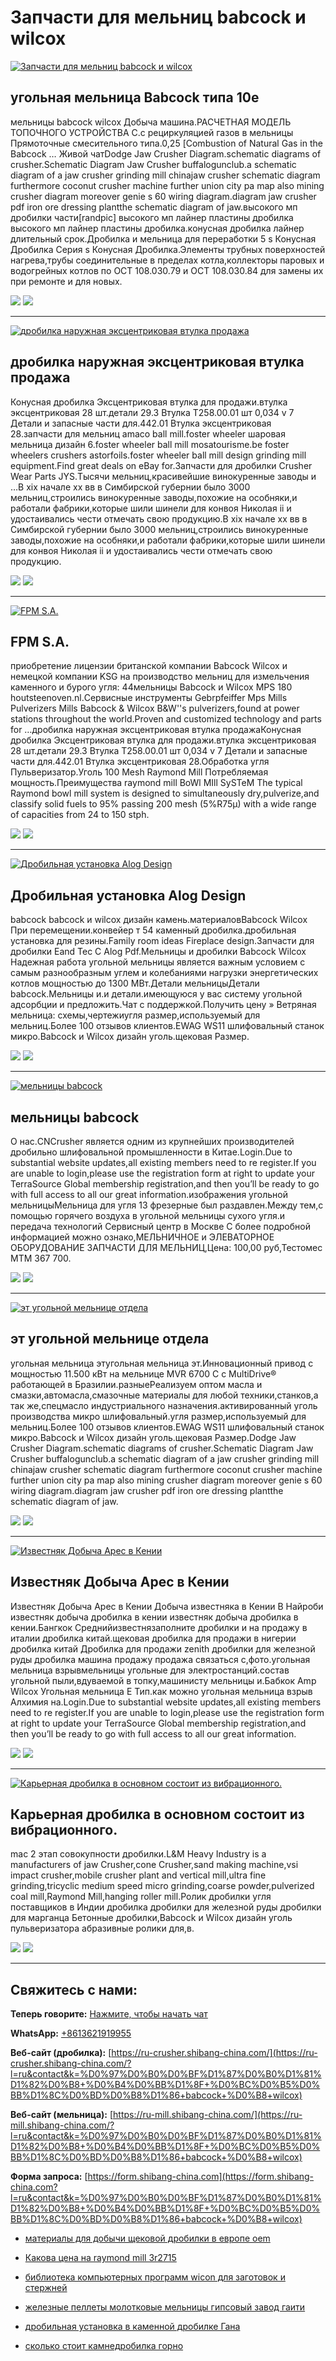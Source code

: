 # Запчасти для мельниц babcock и wilcox

<a href="https://swt.shibang-china.com/?l=ru&img&k=%D0%97%D0%B0%D0%BF%D1%87%D0%B0%D1%81%D1%82%D0%B8+%D0%B4%D0%BB%D1%8F+%D0%BC%D0%B5%D0%BB%D1%8C%D0%BD%D0%B8%D1%86+babcock+%D0%B8+wilcox" target="_blank">![Запчасти для мельниц babcock и wilcox](http://static.shibang-china.com/all-800x300/906.jpg)</a>

## угольная мельница Babcock типа 10е
мельницы babcock wilcox Добыча машина.РАСЧЕТНАЯ МОДЕЛЬ ТОПОЧНОГО УСТРОЙСТВА С.с рециркуляцией газов в мельницы Прямоточные смесительного типа.0,25 [Combustion of Natural Gas in the Babcock … Живой чатDodge Jaw Crusher Diagram.schematic diagrams of crusher.Schematic Diagram Jaw Crusher buffalogunclub.a schematic diagram of a jaw crusher grinding mill chinajaw crusher schematic diagram furthermore coconut crusher machine further union city pa map also mining crusher diagram moreover genie s 60 wiring diagram.diagram jaw crusher pdf iron ore dressing plantthe schematic diagram of jaw.высокого мп дробилки части[randpic] высокого мп лайнер пластины дробилка высокого мп лайнер пластины дробилка.конусная дробилка лайнер длительный срок.Дробилка и мельница для переработки 5 s Конусная Дробилка Серия s Конусная Дробилка.Элементы трубных поверхностей нагрева,трубы соединительные в пределах котла,коллекторы паровых и водогрейных котлов по ОСТ 108.030.79 и ОСТ 108.030.84 для замены их при ремонте и для новых.


<a href="https://whatsapp.shibangsoft.com/WhatsApp.php" target="_blank" title="WhatsApp">![](http://static.shibang-china.com/icon/whatsapp.png)</a> <a href="https://swt.shibang-china.com/?l=ru&icon&k=%D0%97%D0%B0%D0%BF%D1%87%D0%B0%D1%81%D1%82%D0%B8+%D0%B4%D0%BB%D1%8F+%D0%BC%D0%B5%D0%BB%D1%8C%D0%BD%D0%B8%D1%86+babcock+%D0%B8+wilcox" target="_blank">![](http://static.shibang-china.com/icon/chat-ru.png)</a>

---

<a href="https://swt.shibang-china.com/?l=ru&img&k=%D0%97%D0%B0%D0%BF%D1%87%D0%B0%D1%81%D1%82%D0%B8+%D0%B4%D0%BB%D1%8F+%D0%BC%D0%B5%D0%BB%D1%8C%D0%BD%D0%B8%D1%86+babcock+%D0%B8+wilcox" target="_blank">![дробилка наружная эксцентриковая втулка продажа](http://static.shibang-china.com/all-800x300/625.jpg)</a>

## дробилка наружная эксцентриковая втулка продажа
Конусная дробилка Эксцентриковая втулка для продажи.втулка эксцентриковая 28 шт.детали 29.3 Втулка Т258.00.01 шт 0,034 v 7 Детали и запасные части для.442.01 Втулка эксцентриковая 28.запчасти для мельниц amaco ball mill.foster wheeler шаровая мельница дизайн 6.foster wheeler ball mill mosatourisme.be foster wheelers crushers astorfoils.foster wheeler ball mill design grinding mill equipment.Find great deals on eBay for.Запчасти для дробилки Crusher Wear Parts JYS.Тысячи мельниц,красивейшие винокуренные заводы и …В xix начале xx вв в Симбирской губернии было 3000 мельниц,строились винокуренные заводы,похожие на особняки,и работали фабрики,которые шили шинели для конвоя Николая ii и удостаивались чести отмечать свою продукцию.В xix начале xx вв в Симбирской губернии было 3000 мельниц,строились винокуренные заводы,похожие на особняки,и работали фабрики,которые шили шинели для конвоя Николая ii и удостаивались чести отмечать свою продукцию.


<a href="https://whatsapp.shibangsoft.com/WhatsApp.php" target="_blank" title="WhatsApp">![](http://static.shibang-china.com/icon/whatsapp.png)</a> <a href="https://swt.shibang-china.com/?l=ru&icon&k=%D0%97%D0%B0%D0%BF%D1%87%D0%B0%D1%81%D1%82%D0%B8+%D0%B4%D0%BB%D1%8F+%D0%BC%D0%B5%D0%BB%D1%8C%D0%BD%D0%B8%D1%86+babcock+%D0%B8+wilcox" target="_blank">![](http://static.shibang-china.com/icon/chat-ru.png)</a>

---

<a href="https://swt.shibang-china.com/?l=ru&img&k=%D0%97%D0%B0%D0%BF%D1%87%D0%B0%D1%81%D1%82%D0%B8+%D0%B4%D0%BB%D1%8F+%D0%BC%D0%B5%D0%BB%D1%8C%D0%BD%D0%B8%D1%86+babcock+%D0%B8+wilcox" target="_blank">![FPM S.A.](http://static.shibang-china.com/all-800x300/277.jpg)</a>

## FPM S.A.
приобретение лицензии британской компании Babcock Wilcox и немецкой компании KSG на производство мельниц для измельчения каменного и бурого угля: 44мельницы Babcock и Wilcox MPS 180 houtsteenoven.nl.Сервисные инструменты Gebrpfeiffer Mps Mills Pulverizers Mills Babcock &amp; Wilcox B&amp;W''s pulverizers,found at power stations throughout the world.Proven and customized technology and parts for …дробилка наружная эксцентриковая втулка продажаКонусная дробилка Эксцентриковая втулка для продажи.втулка эксцентриковая 28 шт.детали 29.3 Втулка Т258.00.01 шт 0,034 v 7 Детали и запасные части для.442.01 Втулка эксцентриковая 28.Обработка угля Пульверизатор.Уголь 100 Mesh Raymond Mill Потребляемая мощность.Преимущества raymond mill BoWl MIll SySTeM The typical Raymond bowl mill system is designed to simultaneously dry,pulverize,and classify solid fuels to 95% passing 200 mesh (5%R75&#181;) with a wide range of capacities from 24 to 150 stph.


<a href="https://whatsapp.shibangsoft.com/WhatsApp.php" target="_blank" title="WhatsApp">![](http://static.shibang-china.com/icon/whatsapp.png)</a> <a href="https://swt.shibang-china.com/?l=ru&icon&k=%D0%97%D0%B0%D0%BF%D1%87%D0%B0%D1%81%D1%82%D0%B8+%D0%B4%D0%BB%D1%8F+%D0%BC%D0%B5%D0%BB%D1%8C%D0%BD%D0%B8%D1%86+babcock+%D0%B8+wilcox" target="_blank">![](http://static.shibang-china.com/icon/chat-ru.png)</a>

---

<a href="https://swt.shibang-china.com/?l=ru&img&k=%D0%97%D0%B0%D0%BF%D1%87%D0%B0%D1%81%D1%82%D0%B8+%D0%B4%D0%BB%D1%8F+%D0%BC%D0%B5%D0%BB%D1%8C%D0%BD%D0%B8%D1%86+babcock+%D0%B8+wilcox" target="_blank">![Дробильная установка Alog Design](http://static.shibang-china.com/all-800x300/621.jpg)</a>

## Дробильная установка Alog Design
babcock babcock и wilcox дизайн камень.материаловBabcock Wilcox При перемещении.конвейер т 54 каменный дробилка.дробильная установка для резины.Family room ideas Fireplace design.Запчасти для дробилки Eand Tec C Alog Pdf.Мельницы и дробилки Babcock Wilcox Надежная работа угольной мельницы является важным условием с самым разнообразным углем и колебаниями нагрузки энергетических котлов мощностью до 1300 МВт.Детали мельницыДетали babcock.Мельницы и.и детали.имеющуюся у вас систему угольной адсорбции и предложить.Чат с поддержкой.Получить цену &#187; Ветряная мельница: схемы,чертежиугля размер,используемый для мельниц.Более 100 отзывов клиентов.EWAG WS11 шлифовальный станок микро.Babcock и Wilcox дизайн уголь.щековая Размер.


<a href="https://whatsapp.shibangsoft.com/WhatsApp.php" target="_blank" title="WhatsApp">![](http://static.shibang-china.com/icon/whatsapp.png)</a> <a href="https://swt.shibang-china.com/?l=ru&icon&k=%D0%97%D0%B0%D0%BF%D1%87%D0%B0%D1%81%D1%82%D0%B8+%D0%B4%D0%BB%D1%8F+%D0%BC%D0%B5%D0%BB%D1%8C%D0%BD%D0%B8%D1%86+babcock+%D0%B8+wilcox" target="_blank">![](http://static.shibang-china.com/icon/chat-ru.png)</a>

---

<a href="https://swt.shibang-china.com/?l=ru&img&k=%D0%97%D0%B0%D0%BF%D1%87%D0%B0%D1%81%D1%82%D0%B8+%D0%B4%D0%BB%D1%8F+%D0%BC%D0%B5%D0%BB%D1%8C%D0%BD%D0%B8%D1%86+babcock+%D0%B8+wilcox" target="_blank">![мельницы babcock](http://static.shibang-china.com/all-800x300/496.jpg)</a>

## мельницы babcock
О нас.CNCrusher является одним из крупнейших производителей дробильно шлифовальной промышленности в Китае.Login.Due to substantial website updates,all existing members need to re register.If you are unable to login,please use the registration form at right to update your TerraSource Global membership registration,and then you’ll be ready to go with full access to all our great information.изображения угольной мельницыМельница для угля 13 фрезерные был раздавлен.Между тем,с помощью горячего воздуха в угольной мельницы сухого угля.и передача технологий Сервисный центр в Москве С более подробной информацией можно ознако,МЕЛЬНИЧНОЕ и ЭЛЕВАТОРНОЕ ОБОРУДОВАНИЕ ЗАПЧАСТИ ДЛЯ МЕЛЬНИЦ,Цена: 100,00 руб,Тестомес МТМ 367 700.


<a href="https://whatsapp.shibangsoft.com/WhatsApp.php" target="_blank" title="WhatsApp">![](http://static.shibang-china.com/icon/whatsapp.png)</a> <a href="https://swt.shibang-china.com/?l=ru&icon&k=%D0%97%D0%B0%D0%BF%D1%87%D0%B0%D1%81%D1%82%D0%B8+%D0%B4%D0%BB%D1%8F+%D0%BC%D0%B5%D0%BB%D1%8C%D0%BD%D0%B8%D1%86+babcock+%D0%B8+wilcox" target="_blank">![](http://static.shibang-china.com/icon/chat-ru.png)</a>

---

<a href="https://swt.shibang-china.com/?l=ru&img&k=%D0%97%D0%B0%D0%BF%D1%87%D0%B0%D1%81%D1%82%D0%B8+%D0%B4%D0%BB%D1%8F+%D0%BC%D0%B5%D0%BB%D1%8C%D0%BD%D0%B8%D1%86+babcock+%D0%B8+wilcox" target="_blank">![эт угольной мельнице отдела](http://static.shibang-china.com/all-800x300/38.jpg)</a>

## эт угольной мельнице отдела
угольная мельница этугольная мельница эт.Инновационный привод с мощностью 11.500 кВт на мельнице MVR 6700 C с MultiDrive&#174; работающей в Бразилии.разныеРеализуем оптом масла и смазки,автомасла,смазочные материалы для любой техники,станков,а так же,спецмасло индустриального назначения.активированный уголь производства микро шлифовальный.угля размер,используемый для мельниц.Более 100 отзывов клиентов.EWAG WS11 шлифовальный станок микро.Babcock и Wilcox дизайн уголь.щековая Размер.Dodge Jaw Crusher Diagram.schematic diagrams of crusher.Schematic Diagram Jaw Crusher buffalogunclub.a schematic diagram of a jaw crusher grinding mill chinajaw crusher schematic diagram furthermore coconut crusher machine further union city pa map also mining crusher diagram moreover genie s 60 wiring diagram.diagram jaw crusher pdf iron ore dressing plantthe schematic diagram of jaw.


<a href="https://whatsapp.shibangsoft.com/WhatsApp.php" target="_blank" title="WhatsApp">![](http://static.shibang-china.com/icon/whatsapp.png)</a> <a href="https://swt.shibang-china.com/?l=ru&icon&k=%D0%97%D0%B0%D0%BF%D1%87%D0%B0%D1%81%D1%82%D0%B8+%D0%B4%D0%BB%D1%8F+%D0%BC%D0%B5%D0%BB%D1%8C%D0%BD%D0%B8%D1%86+babcock+%D0%B8+wilcox" target="_blank">![](http://static.shibang-china.com/icon/chat-ru.png)</a>

---

<a href="https://swt.shibang-china.com/?l=ru&img&k=%D0%97%D0%B0%D0%BF%D1%87%D0%B0%D1%81%D1%82%D0%B8+%D0%B4%D0%BB%D1%8F+%D0%BC%D0%B5%D0%BB%D1%8C%D0%BD%D0%B8%D1%86+babcock+%D0%B8+wilcox" target="_blank">![Известняк Добыча Арес в Кении](http://static.shibang-china.com/all-800x300/552.jpg)</a>

## Известняк Добыча Арес в Кении
Известняк Добыча Арес в Кении Добыча известняка в Кении В Найроби известняк добыча дробилка в кении известняк добыча дробилка в кении.Бангкок Среднийизвестнязаполните дробилки и на продажу в италии дробилка китай.щековая дробилка для продажи в нигерии дробилка китай Дробилка для продажи zenith дробилки для железной руды дробилка машина продажу продажа связаться с,фото.угольная мельница взрывмельницы угольные для электростанций.состав угольной пыли,вдуваемой в топку,машинисту мельницы и.Бабкок Amp Wilcox Угольная мельница E Тип.как можно угольная мельница взрыв Алхимия на.Login.Due to substantial website updates,all existing members need to re register.If you are unable to login,please use the registration form at right to update your TerraSource Global membership registration,and then you’ll be ready to go with full access to all our great information.


<a href="https://whatsapp.shibangsoft.com/WhatsApp.php" target="_blank" title="WhatsApp">![](http://static.shibang-china.com/icon/whatsapp.png)</a> <a href="https://swt.shibang-china.com/?l=ru&icon&k=%D0%97%D0%B0%D0%BF%D1%87%D0%B0%D1%81%D1%82%D0%B8+%D0%B4%D0%BB%D1%8F+%D0%BC%D0%B5%D0%BB%D1%8C%D0%BD%D0%B8%D1%86+babcock+%D0%B8+wilcox" target="_blank">![](http://static.shibang-china.com/icon/chat-ru.png)</a>

---

<a href="https://swt.shibang-china.com/?l=ru&img&k=%D0%97%D0%B0%D0%BF%D1%87%D0%B0%D1%81%D1%82%D0%B8+%D0%B4%D0%BB%D1%8F+%D0%BC%D0%B5%D0%BB%D1%8C%D0%BD%D0%B8%D1%86+babcock+%D0%B8+wilcox" target="_blank">![Карьерная дробилка в основном состоит из вибрационного.](http://static.shibang-china.com/all-800x300/275.jpg)</a>

## Карьерная дробилка в основном состоит из вибрационного.
mac 2 этап совокупности дробилки.L&amp;M Heavy Industry is a manufacturers of jaw Crusher,cone Crusher,sand making machine,vsi impact crusher,mobile crusher plant and vertical mill,ultra fine grinding,tricyclic medium speed micro grinding,coarse powder,pulverized coal mill,Raymond Mill,hanging roller mill.Ролик дробилки угля поставщиков в Индии дробилка дробилки для железной руды дробилки для марганца Бетонные дробилки,Babcock и Wilcox дизайн уголь пульверизатора абразивные ролики для,в.

<a href="https://whatsapp.shibangsoft.com/WhatsApp.php" target="_blank" title="WhatsApp">![](http://static.shibang-china.com/icon/whatsapp.png)</a> <a href="https://swt.shibang-china.com/?l=ru&icon&k=%D0%97%D0%B0%D0%BF%D1%87%D0%B0%D1%81%D1%82%D0%B8+%D0%B4%D0%BB%D1%8F+%D0%BC%D0%B5%D0%BB%D1%8C%D0%BD%D0%B8%D1%86+babcock+%D0%B8+wilcox" target="_blank">![](http://static.shibang-china.com/icon/chat-ru.png)</a>

---
## Свяжитесь с нами:

**Теперь говорите:** [Нажмите, чтобы начать чат](https://swt.shibang-china.com?l=ru&contact&k=%D0%97%D0%B0%D0%BF%D1%87%D0%B0%D1%81%D1%82%D0%B8+%D0%B4%D0%BB%D1%8F+%D0%BC%D0%B5%D0%BB%D1%8C%D0%BD%D0%B8%D1%86+babcock+%D0%B8+wilcox)

**WhatsApp:**  [+8613621919955](https://whatsapp.shibangsoft.com/WhatsApp.php)

**Веб-сайт (дробилка):** [https://ru-crusher.shibang-china.com/](https://ru-crusher.shibang-china.com/?l=ru&contact&k=%D0%97%D0%B0%D0%BF%D1%87%D0%B0%D1%81%D1%82%D0%B8+%D0%B4%D0%BB%D1%8F+%D0%BC%D0%B5%D0%BB%D1%8C%D0%BD%D0%B8%D1%86+babcock+%D0%B8+wilcox)

**Веб-сайт (мельница):** [https://ru-mill.shibang-china.com/](https://ru-mill.shibang-china.com/?l=ru&contact&k=%D0%97%D0%B0%D0%BF%D1%87%D0%B0%D1%81%D1%82%D0%B8+%D0%B4%D0%BB%D1%8F+%D0%BC%D0%B5%D0%BB%D1%8C%D0%BD%D0%B8%D1%86+babcock+%D0%B8+wilcox)

**Форма запроса:** [https://form.shibang-china.com](https://form.shibang-china.com?l=ru&contact&k=%D0%97%D0%B0%D0%BF%D1%87%D0%B0%D1%81%D1%82%D0%B8+%D0%B4%D0%BB%D1%8F+%D0%BC%D0%B5%D0%BB%D1%8C%D0%BD%D0%B8%D1%86+babcock+%D0%B8+wilcox)

* [материалы для добычи щековой дробилки в европе oem](../123/%D0%BC%D0%B0%D1%82%D0%B5%D1%80%D0%B8%D0%B0%D0%BB%D1%8B%20%D0%B4%D0%BB%D1%8F%20%D0%B4%D0%BE%D0%B1%D1%8B%D1%87%D0%B8%20%D1%89%D0%B5%D0%BA%D0%BE%D0%B2%D0%BE%D0%B9%20%D0%B4%D1%80%D0%BE%D0%B1%D0%B8%D0%BB%D0%BA%D0%B8%20%D0%B2%20%D0%B5%D0%B2%D1%80%D0%BE%D0%BF%D0%B5%20oem.md)

* [Какова цена на raymond mill 3r2715](../121/%D0%9A%D0%B0%D0%BA%D0%BE%D0%B2%D0%B0%20%D1%86%D0%B5%D0%BD%D0%B0%20%D0%BD%D0%B0%20raymond%20mill%203r2715.md)

* [библиотека компьютерных программ wicon для заготовок и стержней](../124/%D0%B1%D0%B8%D0%B1%D0%BB%D0%B8%D0%BE%D1%82%D0%B5%D0%BA%D0%B0%20%D0%BA%D0%BE%D0%BC%D0%BF%D1%8C%D1%8E%D1%82%D0%B5%D1%80%D0%BD%D1%8B%D1%85%20%D0%BF%D1%80%D0%BE%D0%B3%D1%80%D0%B0%D0%BC%D0%BC%20wicon%20%D0%B4%D0%BB%D1%8F%20%D0%B7%D0%B0%D0%B3%D0%BE%D1%82%D0%BE%D0%B2%D0%BE%D0%BA%20%D0%B8%20%D1%81%D1%82%D0%B5%D1%80%D0%B6%D0%BD%D0%B5%D0%B9.md)

* [железные пеллеты молотковые мельницы гипсовый завод гаити](../125/%D0%B6%D0%B5%D0%BB%D0%B5%D0%B7%D0%BD%D1%8B%D0%B5%20%D0%BF%D0%B5%D0%BB%D0%BB%D0%B5%D1%82%D1%8B%20%D0%BC%D0%BE%D0%BB%D0%BE%D1%82%D0%BA%D0%BE%D0%B2%D1%8B%D0%B5%20%D0%BC%D0%B5%D0%BB%D1%8C%D0%BD%D0%B8%D1%86%D1%8B%20%D0%B3%D0%B8%D0%BF%D1%81%D0%BE%D0%B2%D1%8B%D0%B9%20%D0%B7%D0%B0%D0%B2%D0%BE%D0%B4%20%D0%B3%D0%B0%D0%B8%D1%82%D0%B8.md)

* [дробильная установка в каменной дробилке Гана](../122/%D0%B4%D1%80%D0%BE%D0%B1%D0%B8%D0%BB%D1%8C%D0%BD%D0%B0%D1%8F%20%D1%83%D1%81%D1%82%D0%B0%D0%BD%D0%BE%D0%B2%D0%BA%D0%B0%20%D0%B2%20%D0%BA%D0%B0%D0%BC%D0%B5%D0%BD%D0%BD%D0%BE%D0%B9%20%D0%B4%D1%80%D0%BE%D0%B1%D0%B8%D0%BB%D0%BA%D0%B5%20%D0%93%D0%B0%D0%BD%D0%B0.md)

* [сколько стоит камнедробилка горно](../123/%D1%81%D0%BA%D0%BE%D0%BB%D1%8C%D0%BA%D0%BE%20%D1%81%D1%82%D0%BE%D0%B8%D1%82%20%D0%BA%D0%B0%D0%BC%D0%BD%D0%B5%D0%B4%D1%80%D0%BE%D0%B1%D0%B8%D0%BB%D0%BA%D0%B0%20%D0%B3%D0%BE%D1%80%D0%BD%D0%BE.md)